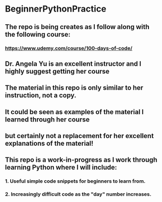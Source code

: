 # BeginnerPythonPractice

## The repo is being creates as I follow along with the following course:

### https://www.udemy.com/course/100-days-of-code/

## Dr. Angela Yu is an excellent instructor and I highly suggest getting her course

## The material in this repo is only similar to her instruction, not a copy.

## It could be seen as examples of the material I learned through her course

## but certainly not a replacement for her excellent explanations of the material!

## This repo is a work-in-progress as I work through learning Python where I will include:

### 1. Useful simple code snippets for beginners to learn from.

### 2. Increasingly difficult code as the "day" number increases.
